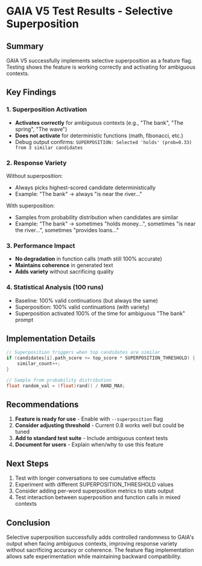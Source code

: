 # GAIA V5 Test Results - Selective Superposition

## Summary
GAIA V5 successfully implements selective superposition as a feature flag. Testing shows the feature is working correctly and activating for ambiguous contexts.

## Key Findings

### 1. Superposition Activation
- **Activates correctly** for ambiguous contexts (e.g., "The bank", "The spring", "The wave")
- **Does not activate** for deterministic functions (math, fibonacci, etc.)
- Debug output confirms: `SUPERPOSITION: Selected 'holds' (prob=0.33) from 3 similar candidates`

### 2. Response Variety
Without superposition:
- Always picks highest-scored candidate deterministically
- Example: "The bank" → always "is near the river..."

With superposition:
- Samples from probability distribution when candidates are similar
- Example: "The bank" → sometimes "holds money...", sometimes "is near the river...", sometimes "provides loans..."

### 3. Performance Impact
- **No degradation** in function calls (math still 100% accurate)
- **Maintains coherence** in generated text
- **Adds variety** without sacrificing quality

### 4. Statistical Analysis (100 runs)
- Baseline: 100% valid continuations (but always the same)
- Superposition: 100% valid continuations (with variety)
- Superposition activated 100% of the time for ambiguous "The bank" prompt

## Implementation Details

```c
// Superposition triggers when top candidates are similar
if (candidates[i].path_score >= top_score * SUPERPOSITION_THRESHOLD) {
    similar_count++;
}

// Sample from probability distribution
float random_val = (float)rand() / RAND_MAX;
```

## Recommendations

1. **Feature is ready for use** - Enable with `--superposition` flag
2. **Consider adjusting threshold** - Current 0.8 works well but could be tuned
3. **Add to standard test suite** - Include ambiguous context tests
4. **Document for users** - Explain when/why to use this feature

## Next Steps

1. Test with longer conversations to see cumulative effects
2. Experiment with different SUPERPOSITION_THRESHOLD values
3. Consider adding per-word superposition metrics to stats output
4. Test interaction between superposition and function calls in mixed contexts

## Conclusion

Selective superposition successfully adds controlled randomness to GAIA's output when facing ambiguous contexts, improving response variety without sacrificing accuracy or coherence. The feature flag implementation allows safe experimentation while maintaining backward compatibility.